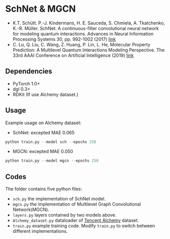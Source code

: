 SchNet & MGCN
============
- K.T. Schütt. P.-J. Kindermans, H. E. Sauceda, S. Chmiela, A. Tkatchenko, K.-R. Müller.
SchNet: A continuous-filter convolutional neural network for modeling quantum interactions. Advances in Neural Information Processing Systems 30, pp. 992-1002 (2017) [link](http://papers.nips.cc/paper/6700-schnet-a-continuous-filter-convolutional-neural-network-for-modeling-quantum-interactions)
- C. Lu, Q. Liu, C. Wang, Z. Huang, P. Lin, L. He, Molecular Property Prediction: A Multilevel Quantum Interactions Modeling Perspective. The 33rd AAAI Conference on Artificial Intelligence (2019) [link](https://arxiv.org/abs/1906.11081)

Dependencies
------------
- PyTorch 1.0+
- dgl 0.3+
- RDKit (If use Alchemy dataset.)

Usage  
-----

Example usage on Alchemy dataset:

+ SchNet: excepted MAE 0.065
```py
python train.py --model sch --epochs 250
```

+ MGCN: excepted MAE 0.050
```py
python train.py --model mgcn --epochs 250
```

Codes
-----
The folder contains five python files:
- `sch.py` the implementation of SchNet model.
- `mgcn.py` the implementation of Multilevel Graph Convolutional Network(MGCN).
- `layers.py` layers contained by two models above.
- `Alchemy_dataset.py` dataloader of [Tencent Alchemy](https://alchemy.tencent.com) dataset.
- `train.py` example training code.
Modify `train.py` to switch between different implementations.
